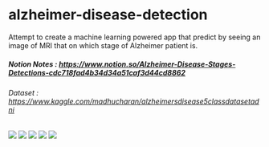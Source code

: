 # alzheimer-disease-detection
Attempt to create a machine learning powered app that predict by seeing an image of MRI that on which stage of Alzheimer patient is.

##### Notion Notes : https://www.notion.so/Alzheimer-Disease-Stages-Detections-cdc718fad4b34d34a51caf3d44cd8862

###### Dataset : https://www.kaggle.com/madhucharan/alzheimersdisease5classdatasetadni

<img src="https://i.ibb.co/KLDm5Ht/ADNI-006-S-6252-MR-Axial-T2-Star-br-raw-20191029110541872-22-S821610-I1162265.jpg"> <img src="https://i.ibb.co/C1Ggzdz/ADNI-006-S-4713-MR-Axial-T2-TSE-with-Fat-Sat-br-raw-20160602145736006-22-S454263-I722886.jpg"> <img src="https://i.ibb.co/bQYHZLQ/ADNI-002-S-6053-MR-Axial-T2-STAR-br-raw-20170724104518316-22-S586903-I878149.jpg"> <img src="https://i.ibb.co/86L5QqC/ADNI-005-S-4185-MR-Axial-T2-Star-br-raw-20150924172353040-22-S278959-I517452.jpg"> <img src="https://i.ibb.co/wQHdjyR/ADNI-027-S-6648-MR-Axial-T2-Star-br-raw-20190102215912223-22-S777829-I1108060.jpg">
